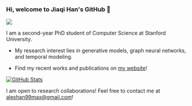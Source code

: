 ### Hi, welcome to Jiaqi Han's GitHub 👋

![](https://komarev.com/ghpvc/?username=hanjq17&color=blue)

I am a second-year PhD student of Computer Science at Stanford University.

- My research interest lies in generative models, graph neural networks, and temporal modeling.

- Find my recent works and publications on [my website](https://hanjq17.github.io/)!

[![GitHub Stats](https://github-readme-stats.vercel.app/api?username=hanjq17&show_icons=true&theme=solarized-light)]()

I am open to research collaborations! Feel free to contact me at alexhan99max@gmail.com!
